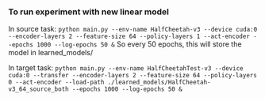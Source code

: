 ### To run experiment with new linear model
In source task: 
  `python main.py --env-name HalfCheetah-v3 --device cuda:0 --encoder-layers 2 --feature-size 64 --policy-layers 1 --act-encoder --epochs 1000 --log-epochs 50 &`
So every 50 epochs, this will store the model in learned_models/

In target task:
  `python main.py --env-name HalfCheetahTest-v3 --device cuda:0 --transfer --encoder-layers 2 --feature-size 64 --policy-layers 0 --act-encoder --load-path ./learned_models/HalfCheetah-v3_64_source_both --epochs 1000 --log-epochs 50 &  `
